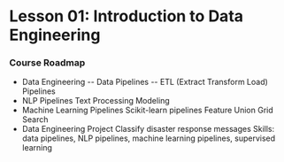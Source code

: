 # Lesson 01: Introduction to Data Engineering
### Course Roadmap
- Data Engineering
-- Data Pipelines
-- ETL (Extract Transform Load) Pipelines
- NLP Pipelines
Text Processing
Modeling
- Machine Learning Pipelines
Scikit-learn pipelines
Feature Union
Grid Search
- Data Engineering Project
Classify disaster response messages
Skills: data pipelines, NLP pipelines, machine learning pipelines, supervised learning
